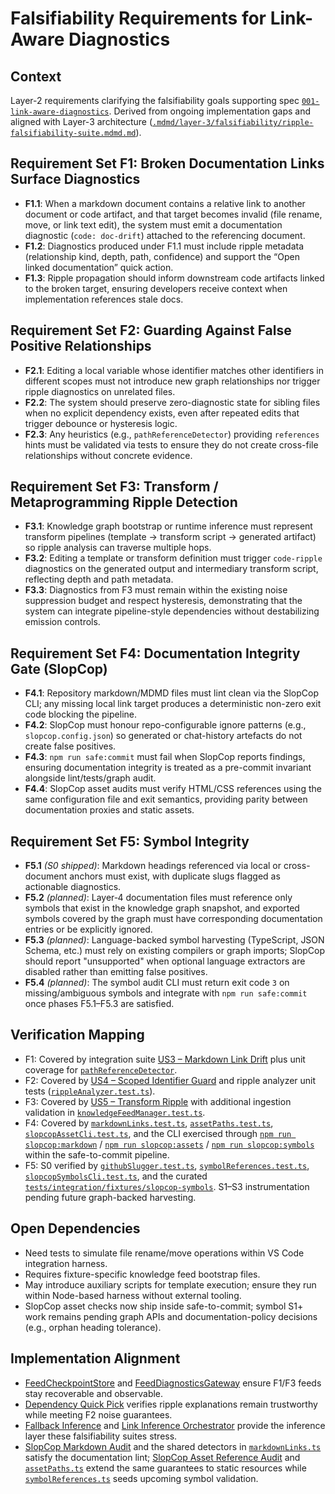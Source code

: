 # Falsifiability Requirements for Link-Aware Diagnostics

## Context
Layer-2 requirements clarifying the falsifiability goals supporting spec [`001-link-aware-diagnostics`](../../specs/001-link-aware-diagnostics/spec.md). Derived from ongoing implementation gaps and aligned with Layer-3 architecture ([`.mdmd/layer-3/falsifiability/ripple-falsifiability-suite.mdmd.md`](../layer-3/falsifiability/ripple-falsifiability-suite.mdmd.md)).

## Requirement Set F1: Broken Documentation Links Surface Diagnostics
- **F1.1**: When a markdown document contains a relative link to another document or code artifact, and that target becomes invalid (file rename, move, or link text edit), the system must emit a documentation diagnostic (`code: doc-drift`) attached to the referencing document.
- **F1.2**: Diagnostics produced under F1.1 must include ripple metadata (relationship kind, depth, path, confidence) and support the “Open linked documentation” quick action.
- **F1.3**: Ripple propagation should inform downstream code artifacts linked to the broken target, ensuring developers receive context when implementation references stale docs.

## Requirement Set F2: Guarding Against False Positive Relationships
- **F2.1**: Editing a local variable whose identifier matches other identifiers in different scopes must not introduce new graph relationships nor trigger ripple diagnostics on unrelated files.
- **F2.2**: The system should preserve zero-diagnostic state for sibling files when no explicit dependency exists, even after repeated edits that trigger debounce or hysteresis logic.
- **F2.3**: Any heuristics (e.g., `pathReferenceDetector`) providing `references` hints must be validated via tests to ensure they do not create cross-file relationships without concrete evidence.

## Requirement Set F3: Transform / Metaprogramming Ripple Detection
- **F3.1**: Knowledge graph bootstrap or runtime inference must represent transform pipelines (template → transform script → generated artifact) so ripple analysis can traverse multiple hops.
- **F3.2**: Editing a template or transform definition must trigger `code-ripple` diagnostics on the generated output and intermediary transform script, reflecting depth and path metadata.
- **F3.3**: Diagnostics from F3 must remain within the existing noise suppression budget and respect hysteresis, demonstrating that the system can integrate pipeline-style dependencies without destabilizing emission controls.

## Requirement Set F4: Documentation Integrity Gate (SlopCop)
- **F4.1**: Repository markdown/MDMD files must lint clean via the SlopCop CLI; any missing local link target produces a deterministic non-zero exit code blocking the pipeline.
- **F4.2**: SlopCop must honour repo-configurable ignore patterns (e.g., `slopcop.config.json`) so generated or chat-history artefacts do not create false positives.
- **F4.3**: `npm run safe:commit` must fail when SlopCop reports findings, ensuring documentation integrity is treated as a pre-commit invariant alongside lint/tests/graph audit.
- **F4.4**: SlopCop asset audits must verify HTML/CSS references using the same configuration file and exit semantics, providing parity between documentation proxies and static assets.

## Requirement Set F5: Symbol Integrity
- **F5.1** *(S0 shipped)*: Markdown headings referenced via local or cross-document anchors must exist, with duplicate slugs flagged as actionable diagnostics.
- **F5.2** *(planned)*: Layer‑4 documentation files must reference only symbols that exist in the knowledge graph snapshot, and exported symbols covered by the graph must have corresponding documentation entries or be explicitly ignored.
- **F5.3** *(planned)*: Language-backed symbol harvesting (TypeScript, JSON Schema, etc.) must rely on existing compilers or graph imports; SlopCop should report "unsupported" when optional language extractors are disabled rather than emitting false positives.
- **F5.4** *(planned)*: The symbol audit CLI must return exit code `3` on missing/ambiguous symbols and integrate with `npm run safe:commit` once phases F5.1–F5.3 are satisfied.

## Verification Mapping
- F1: Covered by integration suite [US3 – Markdown Link Drift](../../tests/integration/us3/markdownLinkDrift.test.ts) plus unit coverage for [`pathReferenceDetector`](../../packages/server/src/features/watchers/pathReferenceDetector.ts).
- F2: Covered by [US4 – Scoped Identifier Guard](../../tests/integration/us4/scopeCollision.test.ts) and ripple analyzer unit tests ([`rippleAnalyzer.test.ts`](../../packages/server/src/features/knowledge/rippleAnalyzer.test.ts)).
- F3: Covered by [US5 – Transform Ripple](../../tests/integration/us5/transformRipple.test.ts) with additional ingestion validation in [`knowledgeFeedManager.test.ts`](../../packages/server/src/features/knowledge/knowledgeFeedManager.test.ts).
- F4: Covered by [`markdownLinks.test.ts`](../../packages/shared/src/tooling/markdownLinks.test.ts), [`assetPaths.test.ts`](../../packages/shared/src/tooling/assetPaths.test.ts), [`slopcopAssetCli.test.ts`](../../packages/shared/src/tooling/slopcopAssetCli.test.ts), and the CLI exercised through [`npm run slopcop:markdown`](/scripts/slopcop/check-markdown-links.ts) / [`npm run slopcop:assets`](/scripts/slopcop/check-asset-paths.ts) / [`npm run slopcop:symbols`](/scripts/slopcop/check-symbols.ts) within the safe-to-commit pipeline.
- F5: S0 verified by [`githubSlugger.test.ts`](../../packages/shared/src/tooling/githubSlugger.test.ts), [`symbolReferences.test.ts`](../../packages/shared/src/tooling/symbolReferences.test.ts), [`slopcopSymbolsCli.test.ts`](../../packages/shared/src/tooling/slopcopSymbolsCli.test.ts), and the curated [`tests/integration/fixtures/slopcop-symbols`](/tests/integration/fixtures/slopcop-symbols). S1–S3 instrumentation pending future graph-backed harvesting.

## Open Dependencies
- Need tests to simulate file rename/move operations within VS Code integration harness.
- Requires fixture-specific knowledge feed bootstrap files.
- May introduce auxiliary scripts for template execution; ensure they run within Node-based harness without external tooling.
- SlopCop asset checks now ship inside safe-to-commit; symbol S1+ work remains pending graph APIs and documentation-policy decisions (e.g., orphan heading tolerance).

## Implementation Alignment
- [FeedCheckpointStore](../layer-4/knowledge-graph-ingestion/feedCheckpointStore.mdmd.md) and [FeedDiagnosticsGateway](../layer-4/knowledge-graph-ingestion/feedDiagnosticsGateway.mdmd.md) ensure F1/F3 feeds stay recoverable and observable.
- [Dependency Quick Pick](../layer-4/extension-diagnostics/dependencyQuickPick.mdmd.md) verifies ripple explanations remain trustworthy while meeting F2 noise guarantees.
- [Fallback Inference](../layer-4/shared/fallbackInference.mdmd.md) and [Link Inference Orchestrator](../layer-4/language-server-runtime/linkInferenceOrchestrator.mdmd.md) provide the inference layer these falsifiability suites stress.
- [SlopCop Markdown Audit](../layer-4/tooling/slopcopMarkdownLinks.mdmd.md) and the shared detectors in [`markdownLinks.ts`](../../packages/shared/src/tooling/markdownLinks.ts) satisfy the documentation lint; [SlopCop Asset Reference Audit](../layer-4/tooling/slopcopAssetPaths.mdmd.md) and [`assetPaths.ts`](../../packages/shared/src/tooling/assetPaths.ts) extend the same guarantees to static resources while [`symbolReferences.ts`](../../packages/shared/src/tooling/symbolReferences.ts) seeds upcoming symbol validation.

